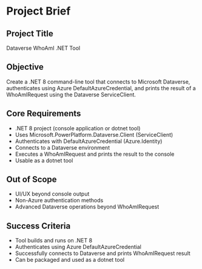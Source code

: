 # Project Brief

## Project Title
Dataverse WhoAmI .NET Tool

## Objective
Create a .NET 8 command-line tool that connects to Microsoft Dataverse, authenticates using Azure DefaultAzureCredential, and prints the result of a WhoAmIRequest using the Dataverse ServiceClient.

## Core Requirements
- .NET 8 project (console application or dotnet tool)
- Uses Microsoft.PowerPlatform.Dataverse.Client (ServiceClient)
- Authenticates with DefaultAzureCredential (Azure.Identity)
- Connects to a Dataverse environment
- Executes a WhoAmIRequest and prints the result to the console
- Usable as a dotnet tool

## Out of Scope
- UI/UX beyond console output
- Non-Azure authentication methods
- Advanced Dataverse operations beyond WhoAmIRequest

## Success Criteria
- Tool builds and runs on .NET 8
- Authenticates using Azure DefaultAzureCredential
- Successfully connects to Dataverse and prints WhoAmIRequest result
- Can be packaged and used as a dotnet tool
